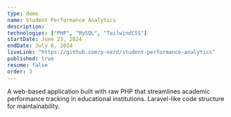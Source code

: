 ```yaml
---
type: demo
name: Student Performance Analytics
description:
technologies: ["PHP", "MySQL", "TailwindCSS"]
startDate: June 23, 2024
endDate: July 6, 2024
liveLink: "https://github.com/p-nerd/student-performance-analytics"
published: true
resume: false
order: 3
---
```


A web-based application built with raw PHP that streamlines academic performance tracking in educational institutions.
Laravel-like code structure for maintainability.
